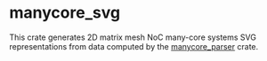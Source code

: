 # manycore_svg

This crate generates 2D matrix mesh NoC many-core systems SVG representations from data computed by the [manycore_parser](https://github.com/ManyCore-Visualiser/manycore_parser) crate.